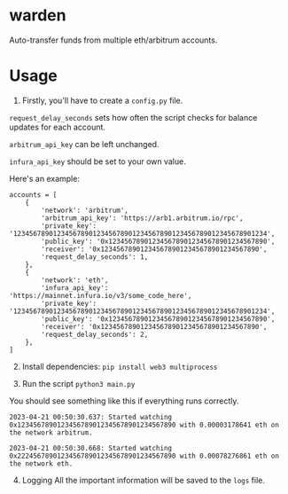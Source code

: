 # warden
Auto-transfer funds from multiple eth/arbitrum accounts.

# Usage

1) Firstly, you'll have to create a `config.py` file. 

`request_delay_seconds` sets how often the script checks for balance updates for each account. 

`arbitrum_api_key` can be left unchanged.

`infura_api_key` should be set to your own value.

Here's an example:
```
accounts = [
    {
        'network': 'arbitrum',
        'arbitrum_api_key': 'https://arb1.arbitrum.io/rpc',
        'private_key': '1234567890123456789012345678901234567890123456789012345678901234',
        'public_key': '0x1234567890123456789012345678901234567890',
        'receiver': '0x1234567890123456789012345678901234567890',
        'request_delay_seconds': 1,
    },
    {
        'network': 'eth',
        'infura_api_key': 'https://mainnet.infura.io/v3/some_code_here',
        'private_key': '1234567890123456789012345678901234567890123456789012345678901234',
        'public_key': '0x1234567890123456789012345678901234567890',
        'receiver': '0x1234567890123456789012345678901234567890',
        'request_delay_seconds': 2,
    },
]
```

2) Install dependencies:
`pip install web3 multiprocess`

3) Run the script
`python3 main.py`

You should see something like this if everything runs correctly.
```
2023-04-21 00:50:30.637: Started watching 0x1234567890123456789012345678901234567890 with 0.00003178641 eth on the network arbitrum.

2023-04-21 00:50:30.668: Started watching 0x2224567890123456789012345678901234567890 with 0.00078276861 eth on the network eth.
```
4) Logging
All the important information will be saved to the `logs` file.
